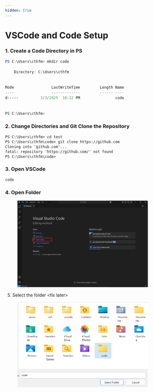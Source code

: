 ```yaml
---
hidden: true
---
```


# VSCode and Code Setup

### 1. Create a Code Directory in PS

```powershell
PS C:\Users\cthfm> mkdir code

    Directory: C:\Users\cthfm


Mode                 LastWriteTime         Length Name
----                 -------------         ------ ----
d-----          3/3/2025  10:12 PM                code


PS C:\Users\cthfm>
```



### 2. Change Directories and Git Clone the Repository

```
PS C:\Users\cthfm> cd test
PS C:\Users\cthfm\code> git clone https://github.com
Cloning into 'github.com'...
fatal: repository 'https://github.com/' not found
PS C:\Users\cthfm\code>
```



### 3. Open VSCode

```powershell
code
```



### 4. Open Folder

<figure><img src=".gitbook/assets/openfolder_vscode.png" alt=""><figcaption></figcaption></figure>

5. Select the folder \<fix later>

<figure><img src=".gitbook/assets/image (4).png" alt=""><figcaption></figcaption></figure>

